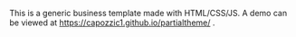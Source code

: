 This is a generic business template made with HTML/CSS/JS. A demo can be viewed at https://capozzic1.github.io/partialtheme/ .
